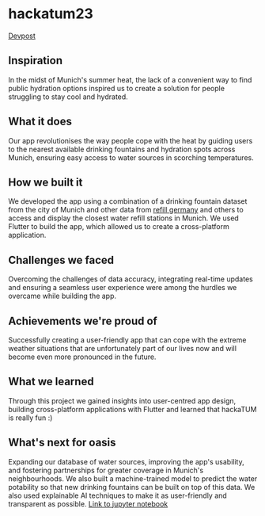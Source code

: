 # hackatum23

[Devpost](https://devpost.com/software/wasser-fur-munchen)

## Inspiration
In the midst of Munich's summer heat, the lack of a convenient way to find public hydration options inspired us to create a solution for people struggling to stay cool and hydrated.

## What it does
Our app revolutionises the way people cope with the heat by guiding users to the nearest available drinking fountains and hydration spots across Munich, ensuring easy access to water sources in scorching temperatures.

## How we built it
We developed the app using a combination of a drinking fountain dataset from the city of Munich and other data from [refill germany](https://refill-deutschland.de/) and others to access and display the closest water refill stations in Munich. We used Flutter to build the app, which allowed us to create a cross-platform application.

## Challenges we faced
Overcoming the challenges of data accuracy, integrating real-time updates and ensuring a seamless user experience were among the hurdles we overcame while building the app.

## Achievements we're proud of
Successfully creating a user-friendly app that can cope with the extreme weather situations that are unfortunately part of our lives now and will become even more pronounced in the future.

## What we learned
Through this project we gained insights into user-centred app design, building cross-platform applications with Flutter and learned that hackaTUM is really fun :)

## What's next for oasis
Expanding our database of water sources, improving the app's usability, and fostering partnerships for greater coverage in Munich's neighbourhoods. We also built a  machine-trained model to predict the water potability so that new drinking fountains can be built on top of this data. We also used explainable AI techniques to make it as user-friendly and transparent as possible. [Link to jupyter notebook](https://colab.research.google.com/drive/1mV_mxZ-x0rp70WUtJKT-5_Q1Ckz8HRWU?usp=sharing)